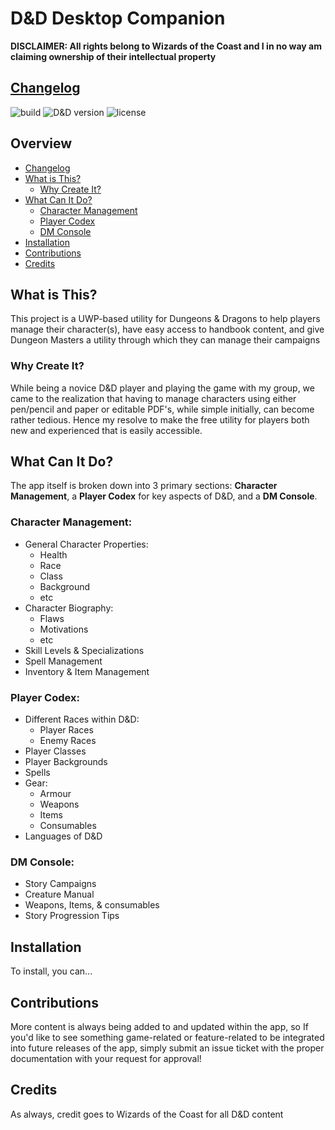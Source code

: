 # D&D Desktop Companion
**DISCLAIMER: All rights belong to Wizards of the Coast and I in no way am claiming ownership of their intellectual property**
## [Changelog](./CHANGELOG.md)
![build](https://img.shields.io/badge/build-passing-brightgreen.svg)
![D&D version](https://img.shields.io/badge/D%26D%20desktop%20version-v1.0-blue.svg)
![license](https://img.shields.io/badge/license-MIT-green.svg)
## Overview
- [Changelog](#changelog)
- [What is This?](#what-is-this)
  * [Why Create It?](#why-create-it)
- [What Can It Do?](#what-can-it-do)
  * [Character Management](#character-management)
  * [Player Codex](#player-codex)
  * [DM Console](#dm-console)
- [Installation](#installation)
- [Contributions](#contributions)
- [Credits](#credits)
## What is This?
This project is a UWP-based utility for Dungeons & Dragons to help players manage their character(s), have easy access to handbook content, and give Dungeon Masters a utility through which they can manage their campaigns
### Why Create It?
While being a novice D&D player and playing the game with my group, we came to the realization that having to manage characters using either pen/pencil and paper or editable PDF's, while simple initially, can become rather tedious. Hence my resolve to make the free utility for players both new and experienced that is easily accessible.
## What Can It Do?
The app itself is broken down into 3 primary sections: **Character Management**, a **Player Codex** for key aspects of D&D, and a **DM Console**.
### Character Management:
- General Character Properties:
  + Health
  + Race
  + Class
  + Background
  + etc
- Character Biography:
  + Flaws
  + Motivations
  + etc
- Skill Levels & Specializations
- Spell Management
- Inventory & Item Management
### Player Codex:
- Different Races within D&D:
  + Player Races
  + Enemy Races
- Player Classes
- Player Backgrounds
- Spells
- Gear:
  + Armour
  + Weapons
  + Items
  + Consumables
- Languages of D&D
### DM Console:
- Story Campaigns
- Creature Manual
- Weapons, Items, & consumables
- Story Progression Tips
## Installation
To install, you can...
## Contributions
More content is always being added to and updated within the app, so If you'd like to see something game-related or feature-related to be integrated into future releases of the app, simply submit an issue ticket with the proper documentation with your request for approval!
## Credits
As always, credit goes to Wizards of the Coast for all D&D content
